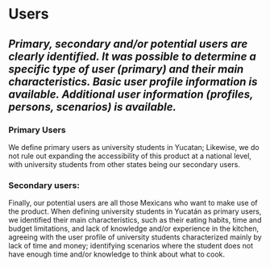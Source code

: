 # Users

## _Primary, secondary and/or potential users are clearly identified. It was possible to determine a specific type of user (primary) and their main characteristics.  Basic user profile information is available. Additional user information (profiles, persons, scenarios) is available._

### __Primary Users__

We define primary users as university students in Yucatan; Likewise, we do not rule out expanding the accessibility of this product at a national level, with university students from other states being our secondary users.
### __Secondary users:__

Finally, our potential users are all those Mexicans who want to make use of the product. 
When defining university students in Yucatán as primary users, we identified their main characteristics, such as their eating habits, time and budget limitations, and lack of knowledge and/or experience in the kitchen, agreeing with the user profile of university students characterized mainly by lack of time and money; identifying scenarios where the student does not have enough time and/or knowledge to think about what to cook.
